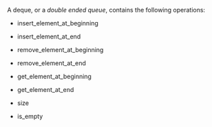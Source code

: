 A deque, or a *double ended queue*, contains the following operations:

- insert_element_at_beginning
- insert_element_at_end
- remove_element_at_beginning
- remove_element_at_end

- get_element_at_beginning
- get_element_at_end

- size

- is_empty
